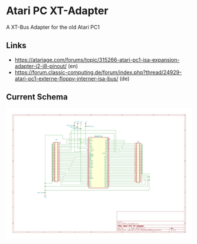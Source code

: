 # Atari PC XT-Adapter

A XT-Bus Adapter for the old Atari PC1

## Links

* https://atariage.com/forums/topic/315266-atari-pc1-isa-expansion-adapter-j2-j8-pinout/ (en)
* https://forum.classic-computing.de/forum/index.php?thread/24929-atari-pc1-externe-floppy-interner-isa-bus/ (de)

## Current Schema

![AtariPC1_XT_Adapter.svg](https://github.com/jedie/Atari-PC1-XT-Adapter/raw/main/AtariPC1_XT_Adapter.svg)


